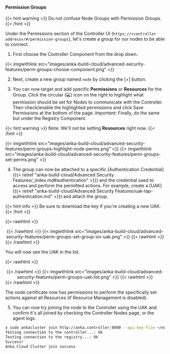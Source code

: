 ---
---

#### Permission Groups


{{< hint warning >}}
Do not confuse Node Groups with Permission Groups.
{{< /hint >}}

Under the Permissions section of the Controller UI (`https://<controller address>/#/permission-groups`), let's create a group for our nodes to be able to connect.

1. First choose the Controller Component from the drop down.

{{< imgwithlink src="images/anka-build-cloud/advanced-security-features/perm-groups-choose-component.png" >}}

2. Next, create a new group named `node` by clicking the [+] button.

3. You can now target and add specific **Permissions** or **Resources** for the Group. Click the circular (💻) icon on the right to highlight what permission should be set for Nodes to communicate with the Controller. Then check/enable the highlighted permissions and click Save Permissions at the bottom of the page. *Important:* Finally, do the same but under the Registry Component.

{{< hint warning >}}
Note: We'll *not* be setting **Resources** right now.
{{< /hint >}}

{{< imgwithlink src="images/anka-build-cloud/advanced-security-features/perm-groups-highlight-node-perms.png" >}}
{{< imgwithlink src="images/anka-build-cloud/advanced-security-features/perm-groups-set-perms.png" >}}

4. The group can now be attached to a specific [Authentication Credential]({{< relref "anka-build-cloud/Advanced Security Features/_index.md#authentication" >}}) and the credential used to access and perform the permitted actions. For example, create a [UAK]({{< relref "anka-build-cloud/Advanced Security Features/uak-tap-authentication.md" >}}) and attach the group.

{{< hint info >}}
Be sure to download the key if you're creating a new UAK.
{{< /hint >}}

{{< rawhtml >}}<center>{{< /rawhtml >}}
{{< imgwithlink src="images/anka-build-cloud/advanced-security-features/perm-groups-set-group-on-uak.png" >}}
{{< rawhtml >}}</center>{{< /rawhtml >}}

You will now see the UAK in the list.

{{< rawhtml >}}<center>{{< /rawhtml >}}
{{< imgwithlink src="images/anka-build-cloud/advanced-security-features/perm-groups-uak-list.png" >}}
{{< rawhtml >}}</center>{{< /rawhtml >}}

The node certificate now has permissions to perform the specifically set actions against all Resources (if Resource Management is disabled).

5. You can now try joining the node to the Controller using the UAK and confirm it's all joined by checking the Controller Nodes page, or the agent logs.

```bash
❯ sudo ankacluster join http://anka.controller:8090 --api-key-file ~/node.cer --api-key-id "node"
Testing connection to the controller...: Ok
Testing connection to the registry...: Ok
Success!
Anka Cloud Cluster join success
```

<!-- 
### Controller Permissions

| Permission | Description |
| --- | --- |
| **Instances** |  |
| `list_vms` | gives the user permission to list vms |
| `start_vm` | gives the user permission to start vm |
| `terminate_vm` | gives the user permission to terminate vm |
| **Registry** | |
| `get_registry_files` | gives the user permission to get registry files (logs) |
| `view_logs` | gives the user permission to view log files in dashboard |
| `get_registry_disk_info` | gives the user permission to get registry disk info |
| `registry_list` | gives the user permission to list vms on registry |
| `registry_delete` | gives the user permission to registry delete |
| **Nodes** | |
| `list_nodes` | gives the user permission to list nodes |
| `delete_node` | gives the user permission to delete node |
| `change_node_config` | gives the user permission to change node configuration |
| **Node Groups** | |
| `create_group` | gives the user permission to create node groups |
| `get_groups` | gives the user permission to view node groups |
| `delete_group` | gives the user permission to delete node groups |
| `update_group` | gives the user permission to update node groups |
| `add_node_to_group` | gives the user permission to add a node to a node group |
| `remove_group_from_node` | gives the user permission to remove a node from node group |
| **Distribute VMs** | |
| `registry_distribute` | gives the user permission to distribute vms from registry |
| `registry_distribute_status` | gives the user permission to view distribution statuses |
| **Config** | |
| `change_config` | gives the user permission to change global configuration |
| `get_config` | gives the user permission to view global configuration |
| **Permissions and groups** | |
| `view_permissions` | gives the user permission to view the list of available permissions |
| `view_prmission_groups` | gives the user permission to view permission groups |
| `update_permission_groups` | gives the user permission to update permission groups |
| `delete_permission_groups` | gives the user permission to delete permission groups |

### Registry Permissions

| Permission | Description |
| --- | --- |
| **Information about Registry** | |
| `index` | gives the user permission to view the registry index (welcome html file) |
| `get_disk_info` | gives the user permission to get disk info |
| **List VMs** | |
| `list_vms` | gives the user permission to list vms |
| **Push VMs** | |
| `head_push_vm` | gives the user permission to “negotiate” a push (understand which files exists on the server and which files need to be sent) |
| `push_vm` | gives the user permission to push vm and create new vms or tags |
| **Pull VMs** | |
| `pull_vm` | gives the user permission to get a pull vm request (list of files needed for download and their paths) |
| `download_vm` | gives the user permission to download vm files (as given by pull_vm) |
| **Delete VMs** | |
| `delete_vm` | gives the user permission to delete a vm |
| `revert` | gives the user permission to revert vm versions |
| **File Server** | |
| `upload_file` | gives the user permission to upload a file |
| `download_file` | gives the user permission to download a file |
| **Log Server** | |
| `get_streamer` | gives the user permission to get an html streamer page (for logs) |
| `stream_log` | gives the user permission to stream a log file (as given by get_streamer) |
| `get_log_archive` | gives the user permission to download a log archive (tar.gz) |
| `send_log_event` | gives the user permission to send log events (only applies specifically to eventLog) |
| `send_log` | gives the user permission to send a log file row |
| **Permissions and groups** | |
| `view_permissions` | gives the user permission to view the list of available permissions |
| `view_prmission_groups` | gives the user permission to view permission groups |
| `update_permission_groups` | gives the user permission to update permission groups |
| `delete_permission_groups` | gives the user permission to delete permission groups | -->